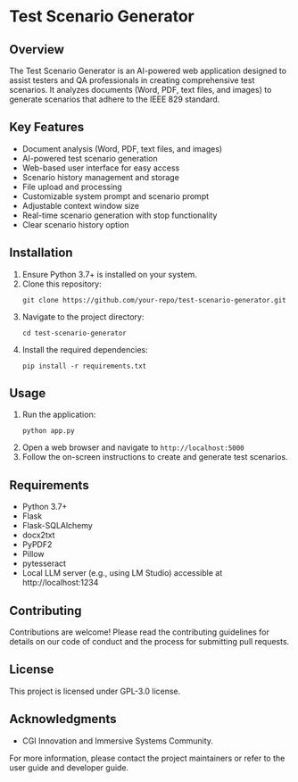 # Test Scenario Generator

## Overview
The Test Scenario Generator is an AI-powered web application designed to assist testers and QA professionals in creating comprehensive test scenarios. It analyzes documents (Word, PDF, text files, and images) to generate scenarios that adhere to the IEEE 829 standard.

## Key Features
- Document analysis (Word, PDF, text files, and images)
- AI-powered test scenario generation
- Web-based user interface for easy access
- Scenario history management and storage
- File upload and processing
- Customizable system prompt and scenario prompt
- Adjustable context window size
- Real-time scenario generation with stop functionality
- Clear scenario history option

## Installation
1. Ensure Python 3.7+ is installed on your system.
2. Clone this repository:
   ```
   git clone https://github.com/your-repo/test-scenario-generator.git
   ```
3. Navigate to the project directory:
   ```
   cd test-scenario-generator
   ```
4. Install the required dependencies:
   ```
   pip install -r requirements.txt
   ```

## Usage
1. Run the application:
   ```
   python app.py
   ```
2. Open a web browser and navigate to `http://localhost:5000`
3. Follow the on-screen instructions to create and generate test scenarios.

## Requirements
- Python 3.7+
- Flask
- Flask-SQLAlchemy
- docx2txt
- PyPDF2
- Pillow
- pytesseract
- Local LLM server (e.g., using LM Studio) accessible at http://localhost:1234

## Contributing
Contributions are welcome! Please read the contributing guidelines for details on our code of conduct and the process for submitting pull requests.

## License
This project is licensed under GPL-3.0 license.

## Acknowledgments
- CGI Innovation and Immersive Systems Community.

For more information, please contact the project maintainers or refer to the user guide and developer guide.
